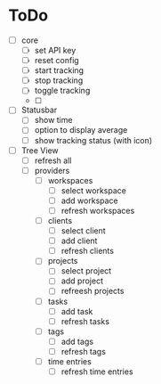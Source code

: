 # ToDo
- [ ] core
  - [ ] set API key
  - [ ] reset config
  - [ ] start tracking
  - [ ] stop tracking
  - [ ] toggle tracking
  - [ ] 
- [ ] Statusbar
  - [ ] show time
  - [ ] option to display average
  - [ ] show tracking status (with icon)
- [ ] Tree View
  - [ ] refresh all
  - [ ] providers
    - [ ] workspaces
      - [ ] select workspace
      - [ ] add workspace
      - [ ] refresh workspaces
    - [ ] clients
      - [ ] select client
      - [ ] add client
      - [ ] refresh clients
    - [ ] projects
      - [ ] select project
      - [ ] add project
      - [ ] refreesh projects
    - [ ] tasks
      - [ ] add task
      - [ ] refresh tasks
    - [ ] tags
      - [ ] add tags
      - [ ] refresh tags
    - [ ] time entries
      - [ ] refresh time entries